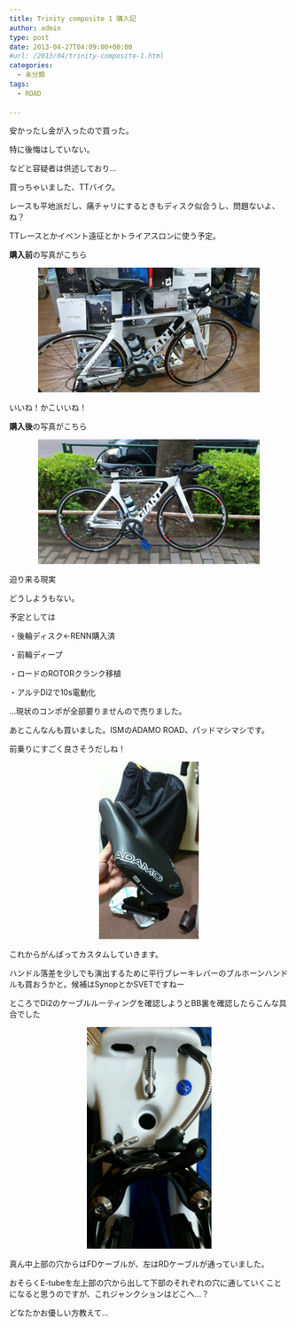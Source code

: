 ```yaml
---
title: Trinity composite 1 購入記
author: admin
type: post
date: 2013-04-27T04:09:00+00:00
#url: /2013/04/trinity-composite-1.html
categories:
  - 未分類
tags:
  - ROAD

---
```

安かったし金が入ったので買った。

特に後悔はしていない。

などと容疑者は供述しており…

買っちゃいました、TTバイク。

レースも平地派だし、痛チャリにするときもディスク似合うし、問題ないよ、ね？

TTレースとかイベント遠征とかトライアスロンに使う予定。

**購入前**の写真がこちら

<div class="separator" style="clear: both; text-align: center;">
  <img border="0" src="./DSC_1455.jpg" height="225" width="400" />
</div>

いいね！かこいいね！

**購入後**の写真がこちら

<div class="separator" style="clear: both; text-align: center;">
  <img border="0" src="./DSC_1500.jpg" height="225" width="400" />
</div>

迫り来る現実

どうしようもない。

予定としては

・後輪ディスク←RENN購入済

・前輪ディープ

・ロードのROTORクランク移植

・アルテDi2で10s電動化

…現状のコンポが全部要りませんので売りました。

あとこんなんも買いました。ISMのADAMO ROAD、パッドマシマシです。

前乗りにすごく良さそうだしね！

<div class="separator" style="clear: both; text-align: center;">
  <img border="0" src="./DSC_1530.jpg" height="320" width="180" />
</div>

これからがんばってカスタムしていきます。

ハンドル落差を少しでも演出するために平行ブレーキレバーのブルホーンハンドルも買おうかと。候補はSynopとかSVETですねー



<div class="separator" style="clear: both; text-align: center;">
</div>

ところでDi2のケーブルルーティングを確認しようとBB裏を確認したらこんな具合でした

<div class="separator" style="clear: both; text-align: center;">
  <img border="0" src="./DSC_1518.jpg" height="400" width="225" />
</div>

真ん中上部の穴からはFDケーブルが、左はRDケーブルが通っていました。

おそらくE-tubeを左上部の穴から出して下部のそれぞれの穴に通していくことになると思うのですが、これジャンクションはどこへ…？

どなたかお優しい方教えて…

